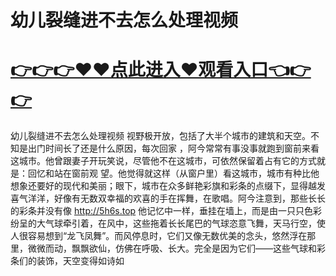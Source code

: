 # 幼儿裂缝进不去怎么处理视频

# <a href="https://github.com/xiaopoe/lesi/issues/1">👉👉👉♥♥点此进入♥观看入口👈👉👉</a>

幼儿裂缝进不去怎么处理视频
视野极开放，包括了大半个城市的建筑和天空。不知是出门时间长了还是什么原因，每次回家
，阿今常常有事没事就跑到窗前来看这城市。他曾跟妻子开玩笑说，尽管他不在这城市，可依然保留着占有它的方式就是：回忆和站在窗前观
望。他觉得就这样（从窗户里）看这城市，城市有种比他想象还要好的现代和美丽；眼下，城市在众多鲜艳彩旗和彩条的点缀下，显得越发喜气洋洋，好像有无数双幸福的欢喜的手在挥舞，在歌唱。阿今注意到，那些长长的彩条并没有像
http://5h6s.top
他记忆中一样，垂挂在墙上，而是由一只只色彩纷呈的大气球牵引着，在风中，这些拖着长长尾巴的气球恣意飞舞，天马行空，使人很容易想到“龙飞凤舞”。而风停息时，它们又像无数优美的念头，悠然浮在那里，微微而动，飘飘欲仙，仿佛在呼吸、长大。完全是因为它们——这些气球和彩条们的装饰，天空变得如诗如
